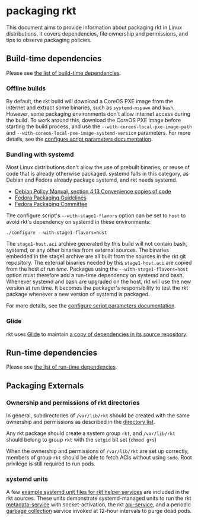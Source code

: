 # packaging rkt

This document aims to provide information about packaging rkt in Linux distributions. It covers dependencies, file ownership and permissions, and tips to observe packaging policies.

## Build-time dependencies

Please see [the list of build-time dependencies][build-deps].

### Offline builds

By default, the rkt build will download a CoreOS PXE image from the internet and extract some binaries, such as `systemd-nspawn` and `bash`. However, some packaging environments don't allow internet access during the build. To work around this, download the CoreOS PXE image before starting the build process, and use the `--with-coreos-local-pxe-image-path` and `--with-coreos-local-pxe-image-systemd-version` parameters. For more details, see the [configure script parameters documentation][build-config].

### Bundling with systemd

Most Linux distributions don't allow the use of prebuilt binaries, or reuse of code that is already otherwise packaged. systemd falls in this category, as Debian and Fedora already package systemd, and rkt needs systemd.

- [Debian Policy Manual, section 4.13 Convenience copies of code](https://www.debian.org/doc/debian-policy/ch-source.html#s-embeddedfiles)
- [Fedora Packaging Guidelines](https://fedoraproject.org/wiki/Packaging:Guidelines#No_inclusion_of_pre-built_binaries_or_libraries)
- [Fedora Packaging Committee](https://www.mail-archive.com/devel@lists.fedoraproject.org/msg88276.html)

The configure script's `--with-stage1-flavors` option can be set to `host` to avoid rkt's dependency on systemd in these environments:

```
./configure --with-stage1-flavors=host
```

The `stage1-host.aci` archive generated by this build will not contain bash, systemd, or any other binaries from external sources. The binaries embedded in the stage1 archive are all built from the sources in the rkt git repository. The external binaries needed by this `stage1-host.aci` are copied from the host *at run time*. Packages using the `--with-stage1-flavors=host` option must therefore add a run-time dependency on systemd and bash. Whenever systemd and bash are upgraded on the host, rkt will use the new version at run time. It becomes the packager's responsibility to test the rkt package whenever a new version of systemd is packaged.

For more details, see the [configure script parameters documentation][build-config].

### Glide

rkt uses [Glide](https://github.com/Masterminds/glide) to maintain [a copy of dependencies in its source repository](https://github.com/coreos/rkt/tree/master/vendor).

## Run-time dependencies

Please see [the list of run-time dependencies][run-deps].

## Packaging Externals

### Ownership and permissions of rkt directories

In general, subdirectories of `/var/lib/rkt` should be created with the same ownership and permissions as described in the [directory list](https://github.com/coreos/rkt/blob/master/dist/init/systemd/tmpfiles.d/rkt.conf).

Any rkt package should create a system group `rkt`, and `/var/lib/rkt` should belong to group `rkt` with the `setgid` bit set (`chmod g+s`)

When the ownership and permissions of `/var/lib/rkt` are set up correctly, members of group `rkt` should be able to fetch ACIs without using `sudo`. Root privilege is still required to run pods.

### systemd units

A few [example systemd unit files for rkt helper services][rkt-units] are included in the rkt sources. These units demonstrate systemd-managed units to run the rkt [metadata-service][rkt-metadata-svc] with socket-activation, the rkt [api-service][api-service], and a periodic [garbage collection][rkt-gc] service invoked at 12-hour intervals to purge dead pods.


[build-config]: build-configure.md
[rkt-gc]: subcommands/gc.md
[rkt-metadata-svc]: subcommands/metadata-service.md
[api-service]: subcommands/api-service.md
[rkt-units]: https://github.com/coreos/rkt/tree/master/dist/init/systemd
[build-deps]: dependencies.md#build-time-dependencies
[run-deps]: dependencies.md#run-time-dependencies
